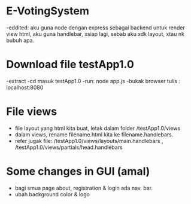 # E-VotingSystem
-eddited:
  aku guna node dengan express sebagai backend
  untuk render view html, aku guna handlebar,
  xsiap lagi, sebab aku xdk layout, xtau nk bubuh apa.
  
# Download file testApp1.0
 -extract 
 -cd masuk testApp1.0
 -run: node app.js
 -bukak browser tulis : localhost:8080

# File views
  - file layout yang html kita buat, letak dalam folder /testApp1.0/views
  - dalam views, rename filename.html kita ke filename.handlebars.
  - refer jugak file: /testApp1.0/views/layouts/main.handlebars , /testApp1.0/views/partials/head.handlebars
  
# Some changes in GUI (amal)

- bagi smua page about, registration & login ada nav. bar.
- ubah background color & logo
